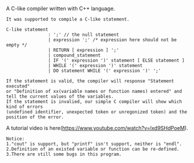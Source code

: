 A C-like compiler written with C++ language.

    It was supported to compile a C-like statement.
    
    C-like statement
                    : ';' // the null statement
                    | expression ';' /* expression here should not be empty */
                    | RETURN [ expression ] ';'
                    | compound_statement
                    | IF '(' expression ')' statement [ ELSE statement ]
                    | WHILE '(' expression ')' statement
                    | DO statement WHILE '(' expression ')' ';'
                    
    If the statement is valid, the compiler will response "Statement executed"
    or "Definition of xx(variable names or function names) entered" and tell the current values of the variables.
    If the statement is invalied, our simple C compiler will show which kind of errors
    (undefined identifier, unexpected token or unregonized token) and the position of the error.

A tutorial video is here(https://www.youtube.com/watch?v=lxd9SHdPoeM).

    Notice:
    1."cout" is support, but "printf" isn't support, neither is "endl".
    2.Definition of an existed variable or function can be re-defined.
    3.There are still some bugs in this program.
